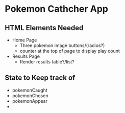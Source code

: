 # Pokemon Cathcher App

## HTML Elements Needed
* Home Page
  * Three pokemon image buttons/(radios?)
  * counter at the top of page to display play count
* Results Page
  * Render results table?/list?

## State to Keep track of
* pokemonCaught
* pokemonChosen
* pokemonAppear
* 